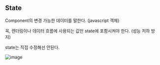 ## State

Component의 변경 가능한 데이터를 말한다. (javascript 객체)

꼭, 렌더링이나 데이터 흐름에 사용되는 값만 state에 포함시켜야 한다. (성능 저하 방지)

state는 직접 수정해선 안된다.

![image](https://user-images.githubusercontent.com/88424067/193193092-94d28218-4fbe-44ee-b170-fb6c4f20011c.png)
